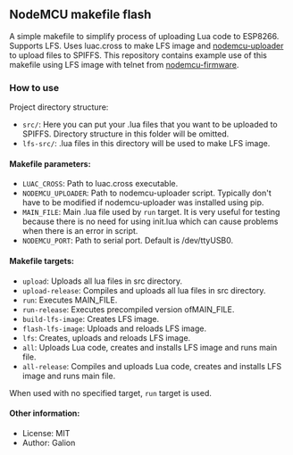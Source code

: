 ## NodeMCU makefile flash

A simple makefile to simplify process of uploading Lua code to ESP8266. Supports LFS. Uses luac.cross to make LFS image and [nodemcu-uploader](https://github.com/kmpm/nodemcu-uploader) to upload files to SPIFFS. This repository contains example use of this makefile using LFS image with telnet from [nodemcu-firmware](https://github.com/nodemcu/nodemcu-firmware).

### How to use

Project directory structure:

 - `src/`: Here you can put your .lua files that you want to be uploaded to SPIFFS. Directory structure in this folder will be omitted.
 - `lfs-src/`: .lua files in this directory will be used to make LFS image.
 
#### Makefile parameters:

 - `LUAC_CROSS`: Path to luac.cross executable.
 - `NODEMCU_UPLOADER`: Path to nodemcu-uploader script. Typically don't have to be modified if nodemcu-uploader was installed using pip.
 - `MAIN_FILE`: Main .lua file used by `run` target. It is very useful for testing because there is no need for using init.lua which can cause problems when there is an error in script.
 - `NODEMCU_PORT`: Path to serial port. Default is /dev/ttyUSB0.

#### Makefile targets:

 - `upload`: Uploads all lua files in src directory.
 - `upload-release`: Compiles and uploads all lua files in src directory.
 - `run`: Executes MAIN_FILE.
 - `run-release`: Executes precompiled version ofMAIN_FILE.
 - `build-lfs-image`: Creates LFS image.
 - `flash-lfs-image`: Uploads and reloads LFS image.
 - `lfs`: Creates, uploads and reloads LFS image.
 - `all`: Uploads Lua code, creates and installs LFS image and runs main file. 
 - `all-release`: Compiles and uploads Lua code, creates and installs LFS image and runs main file.

When used with no specified target, `run` target is used.


#### Other information: 
- License: MIT
- Author: Galion